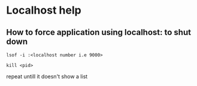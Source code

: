 # Localhost help

## How to force application using localhost:<number> to shut down

`lsof -i :<localhost number i.e 9000>`

`kill <pid>`

repeat untill it doesn't show a list
